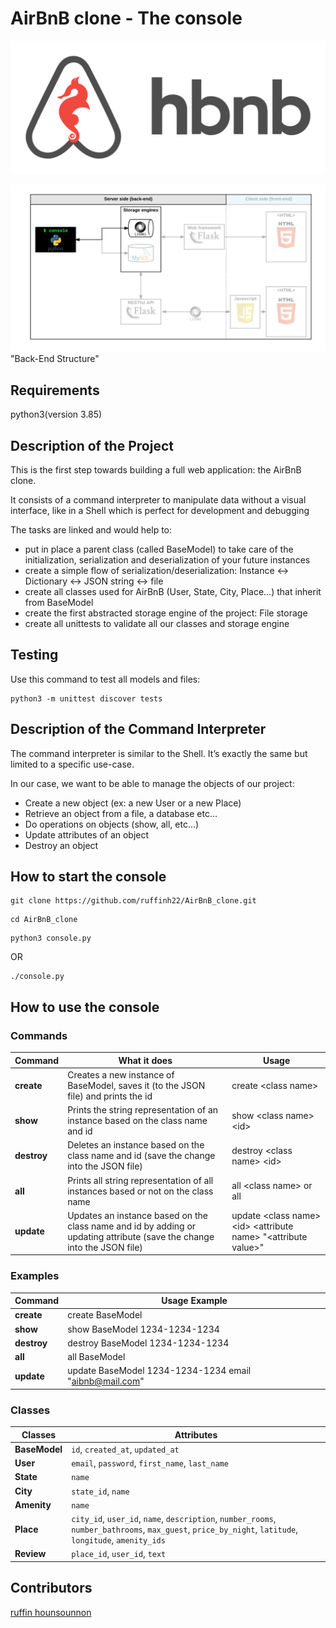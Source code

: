 # AirBnB clone - The console

![AirBnB clone](hbnb.png)

![Structure](structure.png)
"Back-End Structure"

## Requirements

python3(version 3.85)
## Description of the Project

This is the first step towards building a full web application: the AirBnB clone.

It consists of a command interpreter to manipulate data without a visual interface, like in a Shell which is perfect for development and debugging

The tasks are linked and would help to:
* put in place a parent class (called BaseModel) to take care of the initialization, serialization and deserialization of your future instances
* create a simple flow of serialization/deserialization: Instance <-> Dictionary <-> JSON string <-> file
* create all classes used for AirBnB (User, State, City, Place…) that inherit from BaseModel
* create the first abstracted storage engine of the project: File storage
* create all unittests to validate all our classes and storage engine

## Testing

Use this command to test all models and files:

```
python3 -m unittest discover tests
```

## Description of the Command Interpreter

The command interpreter is similar to the Shell. It’s exactly the same but limited to a specific use-case. 

In our case, we want to be able to manage the objects of our project:

* Create a new object (ex: a new User or a new Place)
* Retrieve an object from a file, a database etc…
* Do operations on objects (show, all, etc…)
* Update attributes of an object
* Destroy an object

## How to start the console

```
git clone https://github.com/ruffinh22/AirBnB_clone.git
```
```
cd AirBnB_clone
```
```
python3 console.py
```
OR
```
./console.py
```

## How to use the console

### Commands

Command | What it does | Usage
--- | --- | ---
**create** | Creates a new instance of BaseModel, saves it (to the JSON file) and prints the id | create \<class name\>
**show** | Prints the string representation of an instance based on the class name and id | show \<class name\> \<id\>
**destroy** | Deletes an instance based on the class name and id (save the change into the JSON file) | destroy \<class name\> \<id\>
**all** | Prints all string representation of all instances based or not on the class name | all \<class name\> or all
**update** | Updates an instance based on the class name and id by adding or updating attribute (save the change into the JSON file) | update \<class name\> \<id\> \<attribute name\> "\<attribute value\>"

### Examples

Command | Usage Example
--- | ---
**create** | create BaseModel
**show** | show BaseModel 1234-1234-1234
**destroy** | destroy BaseModel 1234-1234-1234
**all** | all BaseModel
**update** | update BaseModel 1234-1234-1234 email "aibnb@mail.com"

### Classes

Classes | Attributes
--- | ---
**BaseModel** | `id`, `created_at`, `updated_at`
**User** | `email`, `password`, `first_name`, `last_name`
**State** | `name`
**City** | `state_id`, `name`
**Amenity** | `name`
**Place** | `city_id`, `user_id`, `name`, `description`, `number_rooms`, `number_bathrooms`, `max_guest`, `price_by_night`, `latitude`, `longitude`, `amenity_ids`
**Review** | `place_id`, `user_id`, `text`

## Contributors

[ruffin hounsounnon](https://github.com/ruffinh22)
